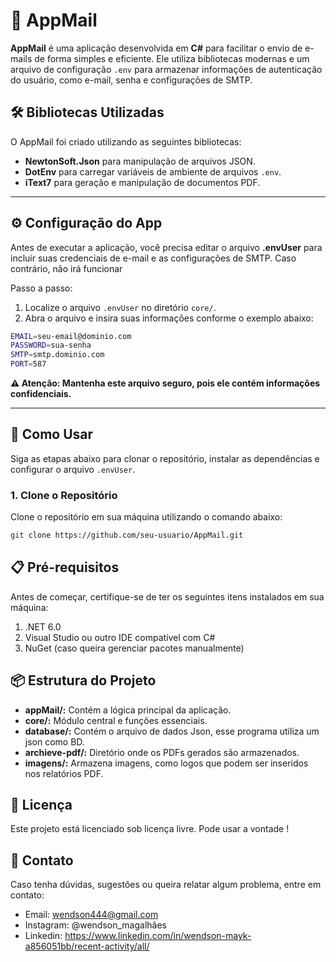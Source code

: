 ﻿# 📧 AppMail

**AppMail** é uma aplicação desenvolvida em **C#** para facilitar o envio de e-mails de forma simples e eficiente. Ele utiliza bibliotecas modernas e um arquivo de configuração `.env` para armazenar informações de autenticação do usuário, como e-mail, senha e configurações de SMTP.

## 🛠 Bibliotecas Utilizadas

O AppMail foi criado utilizando as seguintes bibliotecas:

- **NewtonSoft.Json** para manipulação de arquivos JSON.
- **DotEnv** para carregar variáveis de ambiente de arquivos `.env`.
- **iText7** para geração e manipulação de documentos PDF.

---

## ⚙️ Configuração do App
Antes de executar a aplicação, você precisa editar o arquivo **.envUser** para incluir suas credenciais de e-mail e as configurações de SMTP. Caso contrário, não irá funcionar

Passo a passo:
1. Localize o arquivo `.envUser` no diretório `core/`.
2. Abra o arquivo e insira suas informações conforme o exemplo abaixo:
```bash
EMAIL=seu-email@dominio.com
PASSWORD=sua-senha
SMTP=smtp.dominio.com
PORT=587
```

**⚠️ Atenção: Mantenha este arquivo seguro, pois ele contém informações confidenciais.**

---

## 🚀 Como Usar

Siga as etapas abaixo para clonar o repositório, instalar as dependências e configurar o arquivo `.envUser`.

### 1. Clone o Repositório

Clone o repositório em sua máquina utilizando o comando abaixo:

```bash
git clone https://github.com/seu-usuario/AppMail.git
```

## 📋 Pré-requisitos
Antes de começar, certifique-se de ter os seguintes itens instalados em sua máquina:

1. .NET 6.0
2. Visual Studio ou outro IDE compatível com C#
3. NuGet (caso queira gerenciar pacotes manualmente)


## 📦 Estrutura do Projeto
- **appMail/:** Contém a lógica principal da aplicação.
- **core/:** Módulo central e funções essenciais.
- **database/:** Contém o arquivo de dados Json, esse programa utiliza um json como BD.
- **archieve-pdf/:** Diretório onde os PDFs gerados são armazenados.
- **imagens/:** Armazena imagens, como logos que podem ser inseridos nos relatórios PDF.

## 🧾 Licença
Este projeto está licenciado sob licença livre. Pode usar a vontade !

## 📧 Contato
Caso tenha dúvidas, sugestões ou queira relatar algum problema, entre em contato:

- Email: wendson444@gmail.com
- Instagram: @wendson_magalhães
- Linkedin: https://www.linkedin.com/in/wendson-mayk-a856051bb/recent-activity/all/